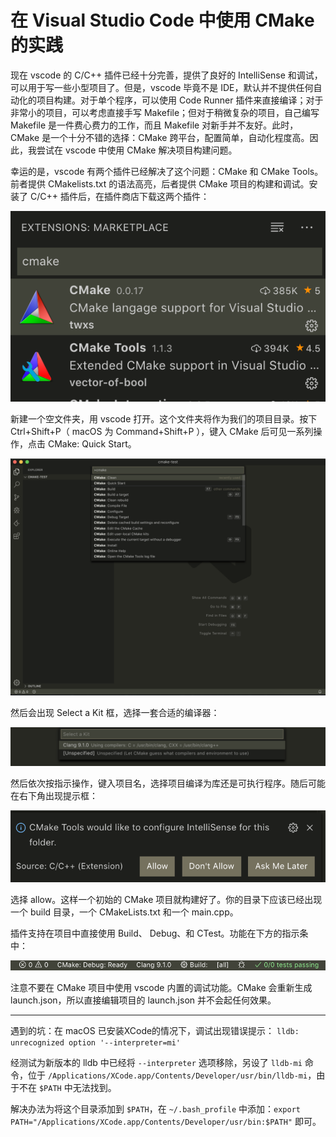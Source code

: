 # 在 Visual Studio Code 中使用 CMake 的实践

现在 vscode 的 C/C++ 插件已经十分完善，提供了良好的 IntelliSense 和调试，可以用于写一些小型项目了。但是，vscode 毕竟不是 IDE，默认并不提供任何自动化的项目构建。对于单个程序，可以使用 Code Runner 插件来直接编译；对于非常小的项目，可以考虑直接手写 Makefile；但对于稍微复杂的项目，自己编写 Makefile 是一件费心费力的工作，而且 Makefile 对新手并不友好。此时，CMake 是一个十分不错的选择：CMake 跨平台，配置简单，自动化程度高。因此，我尝试在 vscode 中使用 CMake 解决项目构建问题。

幸运的是，vscode 有两个插件已经解决了这个问题：CMake 和 CMake Tools。前者提供 CMakelists.txt 的语法高亮，后者提供 CMake 项目的构建和调试。安装了 C/C++ 插件后，在插件商店下载这两个插件：

![](resources/screenshot_1.png)

新建一个空文件夹，用 vscode 打开。这个文件夹将作为我们的项目目录。按下 Ctrl+Shift+P（ macOS 为 Command+Shift+P ），键入 CMake 后可见一系列操作，点击 CMake: Quick Start。

![](resources/screenshot_2.png)

然后会出现 Select a Kit 框，选择一套合适的编译器：

![](resources/screenshot_3.png)

然后依次按指示操作，键入项目名，选择项目编译为库还是可执行程序。随后可能在右下角出现提示框：

![](resources/screenshot_4.png)

选择 allow。这样一个初始的 CMake 项目就构建好了。你的目录下应该已经出现一个 build 目录，一个 CMakeLists.txt 和一个 main.cpp。

插件支持在项目中直接使用 Build、 Debug、和 CTest。功能在下方的指示条中：

![](resources/screenshot_5.png)

注意不要在 CMake 项目中使用 vscode 内置的调试功能。CMake 会重新生成 launch.json，所以直接编辑项目的 launch.json 并不会起任何效果。

---

遇到的坑：在 macOS 已安装XCode的情况下，调试出现错误提示：
`lldb: unrecognized option '--interpreter=mi'`

经测试为新版本的 lldb 中已经将 `--interpreter` 选项移除，另设了 `lldb-mi` 命令，位于 `/Applications/XCode.app/Contents/Developer/usr/bin/lldb-mi`，由于不在 `$PATH` 中无法找到。

解决办法为将这个目录添加到 `$PATH`，在 `~/.bash_profile` 中添加：`export PATH="/Applications/XCode.app/Contents/Developer/usr/bin:$PATH"` 即可。
